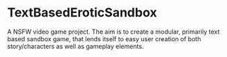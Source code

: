 # TextBasedEroticSandbox
A NSFW video game project. The aim is to create a modular, primarily text based sandbox game, that lends itself to easy user creation of both story/characters as well as gameplay elements.
